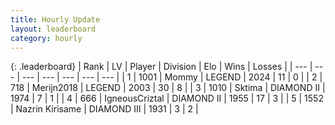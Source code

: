```yaml
---
title: Hourly Update
layout: leaderboard
category: hourly
---
```


{: .leaderboard}
| Rank | LV | Player | Division | Elo | Wins | Losses |
| --- | --- | --- | --- | --- | --- | --- |
| <span data-change="-">1</span> | 1001 | <span title="ID: 163201">Mommy</span> | LEGEND | <span data-change="-">2024</span> | <span data-change="-">11</span> | <span data-change="-">0</span> |
| <span data-change="-">2</span> | 718 | <span title="ID: 489101">Merijn2018</span> | LEGEND | <span data-change="-">2003</span> | <span data-change="-">30</span> | <span data-change="-">8</span> |
| <span data-change="-">3</span> | 1010 | <span title="ID: 353063">Sktima</span> | DIAMOND II | <span data-change="-">1974</span> | <span data-change="-">7</span> | <span data-change="-">1</span> |
| <span data-change="-">4</span> | 666 | <span title="ID: 69018">IgneousCriztal</span> | DIAMOND II | <span data-change="-">1955</span> | <span data-change="-">17</span> | <span data-change="-">3</span> |
| <span data-change="-">5</span> | 1552 | <span title="ID: 315148">Nazrin Kirisame</span> | DIAMOND III | <span data-change="-">1931</span> | <span data-change="-">3</span> | <span data-change="-">2</span> |